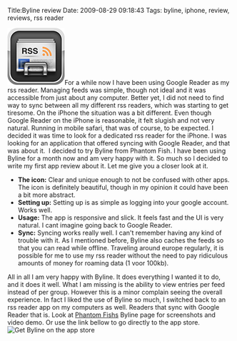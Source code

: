 Title:Byline review
Date: 2009-08-29 09:18:43
Tags: byline, iphone, review, reviews, rss reader

[![Byline icon](/images/bylineicon.png)](http://www.phantomfish.com/byline.html)For a while now I have been
using Google Reader as my rss reader. Managing feeds was simple, though not
ideal and it was accessible from just about any computer. Better yet, I did
not need to find way to sync between all my different rss readers, which was
starting to get tiresome. On the iPhone the situation was a bit different.
Even though Google Reader on the iPhone is reasonable, it felt slugish and not
very natural. Running in mobile safari, that was of course, to be expected. I
decided it was time to look for a dedicated rss reader for the iPhone. I was
looking for an application that offered syncing with Google Reader, and that
was about it.  I decided to try Byline from Phantom Fish. I have been using
Byline for a month now and am very happy with it. So much so I decided to
write my first app review about it. Let me give you a closer look at it.

  * **The icon:** Clear and unique enough to not be confused with other apps. The icon is definitely beautiful, though in my opinion it could have been a bit more abstract.
  * **Setting up:** Setting up is as simple as logging into your google account. Works well.
  * **Usage:** The app is responsive and slick. It feels fast and the UI is very natural. I cant imagine going back to Google Reader.
  * **Sync:** Syncing works really well. I can't remember having any kind of trouble with it.
As I mentioned before, Byline also caches the feeds so that you can read while
offline. Traveling around europe regularly, it is possible for me to use my
rss reader without the need to pay ridiculous amounts of money for roaming
data (1 voor 100kb).

All in all I am very happy with Byline. It does everything I wanted it to do,
and it does it well. What I am missing is the ability to view entries per feed
instead of per group. However this is a minor complain seeing the overall
experience. In fact I liked the use of Byline so much, I switched back to an
rss reader app on my computers as well. Readers that sync with Google Reader
that is. Look at [Phantom Fishs](http://www.phantomfish.com/byline.html)
Byline page for screenshots and video demo. Or use the link bellow to go
directly to the app store. ![Get Byline on the app
store](/images/appstore.png)

